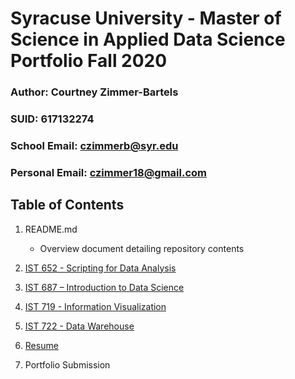 # Syracuse University - Master of Science in Applied Data Science Portfolio Fall 2020

### Author: Courtney Zimmer-Bartels
### SUID: 617132274
### School Email: czimmerb@syr.edu
### Personal Email: czimmer18@gmail.com

## Table of Contents
1. README.md
    - Overview document detailing repository contents
2. [IST 652 - Scripting for Data Analysis](https://github.com/czimmerb/Masters_Portfolio/tree/main/IST652_ScriptingDataAnalysis)

3. [IST 687 – Introduction to Data Science](https://github.com/czimmerb/Masters_Portfolio/tree/main/IST687_IntroDataScience)

4. [IST 719 - Information Visualization](https://github.com/czimmerb/Masters_Portfolio/tree/main/IST719_InformationVisualization)

5. [IST 722 - Data Warehouse](https://github.com/czimmerb/Masters_Portfolio/tree/main/IST722_DataWarehouse)

6. [Resume](https://github.com/czimmerb/Masters_Portfolio/blob/main/CourtneyZimmer_Resume.pdf)

7. Portfolio Submission
